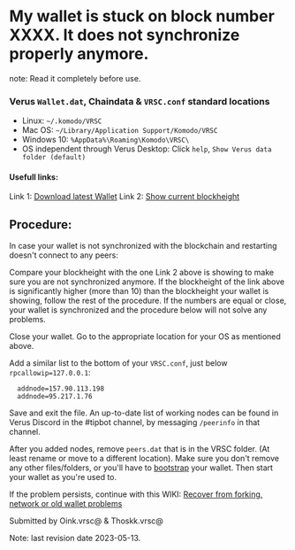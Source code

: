 # My wallet is stuck on block number XXXX. It does not synchronize properly anymore.

note: Read it completely before use.

### Verus `Wallet.dat`, Chaindata & `VRSC.conf` standard locations
 * Linux:		`~/.komodo/VRSC`
 * Mac OS: 	`~/Library/Application Support/Komodo/VRSC`
 * Windows 10: 	`%AppData%\Roaming\Komodo\VRSC\`
 * OS independent through Verus Desktop: Click `help`, `Show Verus data folder (default)`

#### Usefull links:
Link 1: [Download latest Wallet](https://verus.io/wallet.html)
Link 2: [Show current blockheight](https://explorer.verus.io/api/getblockcount)

## Procedure:
In case your wallet is not synchronized with the blockchain and restarting doesn't connect to any peers:

Compare your blockheight with the one Link 2 above is showing to make sure you are
not synchronized anymore. If the blockheight of the link above is significantly higher (more than 10) than
the blockheight your wallet is showing, follow the rest of the procedure.
If the numbers are equal or close, your wallet is synchronized and the procedure below will not solve any problems.

Close your wallet.
Go to the appropriate location for your OS as mentioned above.

Add a similar list to the bottom of your `VRSC.conf`, just below `rpcallowip=127.0.0.1`:
```
  addnode=157.90.113.198
  addnode=95.217.1.76
```
Save and exit the file.
An up-to-date list of working nodes can be found in Verus Discord in the #tipbot channel, by messaging `/peerinfo` in that channel.

After you added nodes, remove `peers.dat` that is in the VRSC folder.
(At least rename or move to a different location).
Make sure you don't remove any other files/folders, or you'll have to [bootstrap](http://blacksquare/#!how-to/how-to_bootstrap.md) your wallet.
Then start your wallet as you're used to.

If the problem persists, continue with this WIKI: [Recover from forking, network or old wallet problems](http://blacksquare/#!faq-allos/faq-allos19_what_should_i_do_if_i_end_up_on_my_own_fork_because_of_a_network_issue_or_having_an_old_version_of_the_wallet.md)

Submitted by Oink.vrsc@ & Thoskk.vrsc@

Note: last revision date 2023-05-13.
